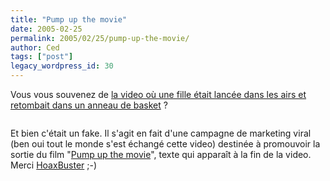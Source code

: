 ```yaml
---
title: "Pump up the movie"
date: 2005-02-25
permalink: 2005/02/25/pump-up-the-movie/
author: Ced
tags: ["post"]
legacy_wordpress_id: 30
---
```


Vous vous souvenez de [la video où une fille était lancée dans les airs et retombait dans un anneau de basket](http://www.sunbelt-software.com/stu/video/basket.swf)&nbsp;?

<img src="https://64k.be/wp-content/uploads/2006/video-fille-basket.jpg" alt="" />

<!-- excerpt -->

Et bien c'était un fake. Il s'agit en fait d'une campagne de marketing viral (ben oui tout le monde s'est échangé cette video) destinée à promouvoir la sortie du film "<a href="http://pumpupthemovie.com/" hreflang="en">Pump up the movie</a>", texte qui apparaît à la fin de la video. Merci [HoaxBuster](http://www.hoaxbuster.com/hoaxliste/hoax.php?idArticle=32405) ;-)
